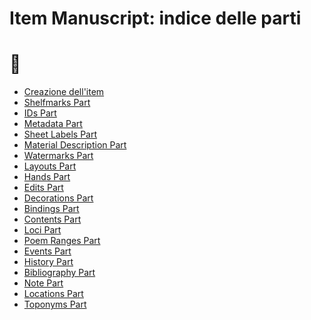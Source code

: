 # Item Manuscript: indice delle parti
# 🚧

* [Creazione dell'item](Item_Manuscript_Metadata.md)
* [Shelfmarks Part](Shelfmarks_Part.md)
* [IDs Part](Asserted_Ids_Part.md)
* [Metadata Part](Metadata_Part.md)
* [Sheet Labels Part]()
* [Material Description Part]()
* [Watermarks Part]()
* [Layouts Part]()
* [Hands Part]()
* [Edits Part]()
* [Decorations Part]()
* [Bindings Part]()
* [Contents Part]()
* [Loci Part]()
* [Poem Ranges Part]()
* [Events Part](Events_Part.md)
* [History Part](History_Part.md)
* [Bibliography Part](Historical_Events_Part.md)
* [Note Part](Note_Part.md)
* [Locations Part]()
* [Toponyms Part]()













